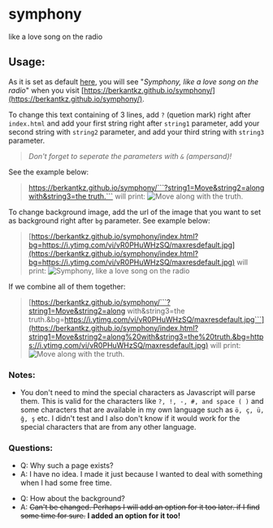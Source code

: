 # symphony
like a love song on the radio

## Usage:
As it is set as default [here](https://github.com/berkantkz/symphony/blob/master/index.html#L162), you will see "_Symphony, like a love song on the radio_" when you visit [https://berkantkz.github.io/symphony/](https://berkantkz.github.io/symphony/).

To change this text containing of 3 lines, add ```?``` (quetion mark) right after ```index.html``` and add your first string right after ```string1``` parameter, add your second string with ```string2``` parameter, and add your third string with ```string3``` parameter.
> *Don't forget to seperate the parameters with ```&``` (ampersand)!*

See the example below:

> [https://berkantkz.github.io/symphony/```?string1=Move&string2=along with&string3=the truth.```](https://berkantkz.github.io/symphony/index.html?string1=Move&string2=along%20with&string3=the%20truth.) will print:
![Move along with the truth.](https://i.dbreecdn.download/Sl1XwQNw6PJdhQ/original_Ek%20A%C3%A7%C4%B1klama%202019-04-15%20004945.png)

To change background image, add the url of the image that you want to set as background right after ```bg``` parameter. See example below:
> [https://berkantkz.github.io/symphony/index.html?bg=https://i.ytimg.com/vi/vR0PHuWHzSQ/maxresdefault.jpg](https://berkantkz.github.io/symphony/index.html?bg=https://i.ytimg.com/vi/vR0PHuWHzSQ/maxresdefault.jpg) will print:
![Symphony, like a love song on the radio](https://i.dbreecdn.download/gv3zQs8sGHgAGg/original_Ek%20A%C3%A7%C4%B1klama%202019-04-15%20004926.png)

If we combine all of them together:
> [https://berkantkz.github.io/symphony/```?string1=Move&string2=along with&string3=the truth.&bg=https://i.ytimg.com/vi/vR0PHuWHzSQ/maxresdefault.jpg```](https://berkantkz.github.io/symphony/index.html?string1=Move&string2=along%20with&string3=the%20truth.&bg=https://i.ytimg.com/vi/vR0PHuWHzSQ/maxresdefault.jpg) will print:
![Move along with the truth.](https://i.dbreecdn.download/b5iQqcboqQqxcA/original_Ek%20A%C3%A7%C4%B1klama%202019-04-15%20004858.png)

### Notes:
* You don't need to mind the special characters as Javascript will parse them. This is valid for the characters like ```?, !, -, #, and space ( )``` and some characters that are available in my own language such as ```ö, ç, ü, ğ, ş``` etc. I didn't test and I also don't know if it would work for the special characters that are from any other language.

### Questions:
  - Q: Why such a page exists?
  - A: I have no idea. I made it just because I wanted to deal with something when I had some free time.

>

  - Q: How about the background?
  - A: ~~Can't be changed. Perhaps I will add an option for it too later. if I find some time for sure.~~ **I added an option for it too!**
